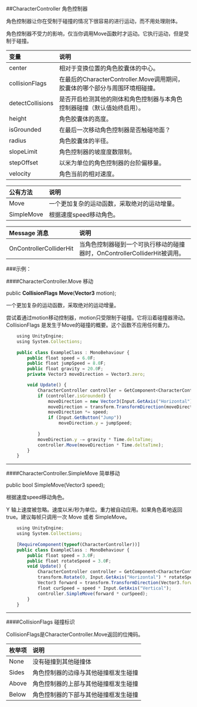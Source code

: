 ##CharacterController 角色控制器

角色控制器让你在受制于碰撞的情况下很容易的进行运动，而不用处理刚体。

角色控制器不受力的影响，仅当你调用Move函数时才运动。它执行运动，但是受制于碰撞。


|变量|说明|
|:--|:--|
|center|相对于变换位置的角色胶囊体的中心。|
|collisionFlags|在最后的CharacterController.Move调用期间，胶囊体的哪个部分与周围环境相碰撞。|
|detectCollisions|是否开启检测其他的刚体和角色控制器与本角色控制器碰撞（默认值始终启用）。|
|height|角色胶囊体的高度。|
|isGrounded|在最后一次移动角色控制器是否触碰地面？|
|radius|角色胶囊体的半径。|
|slopeLimit|角色控制器的坡度度数限制。|
|stepOffset|以米为单位的角色控制器的台阶偏移量。|
|velocity|角色当前的相对速度。|


|公有方法|说明|
|:--|:--|
|Move|一个更加复杂的运动函数，采取绝对的运动增量。|
|SimpleMove|根据速度speed移动角色。|


|Message 消息|说明|
|:--|:--|
|OnControllerColliderHit|当角色控制器碰到一个可执行移动的碰撞器时，OnControllerColliderHit被调用。|

###示例：

####CharacterController.Move 移动

public **CollisionFlags** **Move**(**Vector3** motion);

一个更加复杂的运动函数，采取绝对的运动增量。

尝试着通过motion移动控制器，motion只受限制于碰撞。它将沿着碰撞器滑动。CollisionFlags 是发生于Move的碰撞的概要。这个函数不应用任何重力。

```javascript
    using UnityEngine;
    using System.Collections;
 
    public class ExampleClass : MonoBehaviour {
        public float speed = 6.0F;
        public float jumpSpeed = 8.0F;
        public float gravity = 20.0F;
        private Vector3 moveDirection = Vector3.zero;

        void Update() {
            CharacterController controller = GetComponent<CharacterController>();
            if (controller.isGrounded) {
                moveDirection = new Vector3(Input.GetAxis("Horizontal"), 0, Input.GetAxis("Vertical"));
                moveDirection = transform.TransformDirection(moveDirection);
                moveDirection *= speed;
                if (Input.GetButton("Jump"))
                    moveDirection.y = jumpSpeed;
 
            }
            moveDirection.y -= gravity * Time.deltaTime;
            controller.Move(moveDirection * Time.deltaTime);
        }
    }
```

---

####CharacterController.SimpleMove 简单移动

public bool SimpleMove(Vector3 speed);

根据速度speed移动角色。

Y 轴上速度被忽略。速度以米/秒为单位。重力被自动应用。如果角色着地返回 true。建议每帧只调用一次 Move 或者 SimpleMove。

```javascript
    using UnityEngine;
    using System.Collections;
 
    [RequireComponent(typeof(CharacterController))]
    public class ExampleClass : MonoBehaviour {
        public float speed = 3.0F;
        public float rotateSpeed = 3.0F;
        void Update() {
            CharacterController controller = GetComponent<CharacterController>();
            transform.Rotate(0, Input.GetAxis("Horizontal") * rotateSpeed, 0);
            Vector3 forward = transform.TransformDirection(Vector3.forward);
            float curSpeed = speed * Input.GetAxis("Vertical");
            controller.SimpleMove(forward * curSpeed);
        }
    }
```

---

####CollisionFlags 碰撞标识

CollisionFlags是CharacterController.Move返回的位掩码。

|枚举项|说明|
|:--|:--|
|None|没有碰撞到其他碰撞体|
|Sides|角色控制器的边缘与其他碰撞框发生碰撞|
|Above|角色控制器的上部与其他碰撞框发生碰撞|
|Below|角色控制器的下部与其他碰撞框发生碰撞|


